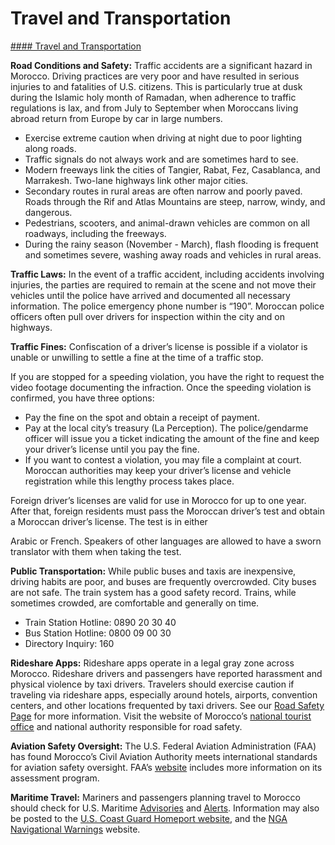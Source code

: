 # Travel and Transportation

[#### Travel and Transportation](javascript:void(0); "Travel and Transportation")

**Road Conditions and Safety:** Traffic accidents are a significant hazard in Morocco. Driving practices are very poor and have resulted in serious injuries to and fatalities of U.S. citizens. This is particularly true at dusk during the Islamic holy month of Ramadan, when adherence to traffic regulations is lax, and from July to September when Moroccans living abroad return from Europe by car in large numbers.

* Exercise extreme caution when driving at night due to poor lighting along roads.
* Traffic signals do not always work and are sometimes hard to see.
* Modern freeways link the cities of Tangier, Rabat, Fez, Casablanca, and Marrakesh. Two-lane highways link other major cities.
* Secondary routes in rural areas are often narrow and poorly paved. Roads through the Rif and Atlas Mountains are steep, narrow, windy, and dangerous.
* Pedestrians, scooters, and animal-drawn vehicles are common on all roadways, including the freeways.
* During the rainy season (November - March), flash flooding is frequent and sometimes severe, washing away roads and vehicles in rural areas.

**Traffic Laws:** In the event of a traffic accident, including accidents involving injuries, the parties are required to remain at the scene and not move their vehicles until the police have arrived and documented all necessary information. The police emergency phone number is “190”. Moroccan police officers often pull over drivers for inspection within the city and on highways.

**Traffic Fines:** Confiscation of a driver’s license is possible if a violator is unable or unwilling to settle a fine at the time of a traffic stop.

If you are stopped for a speeding violation, you have the right to request the video footage documenting the infraction. Once the speeding violation is confirmed, you have three options:

* Pay the fine on the spot and obtain a receipt of payment.
* Pay at the local city’s treasury (La Perception). The police/gendarme officer will issue you a ticket indicating the amount of the fine and keep your driver’s license until you pay the fine.
* If you want to contest a violation, you may file a complaint at court. Moroccan authorities may keep your driver’s license and vehicle registration while this lengthy process takes place.

Foreign driver’s licenses are valid for use in Morocco for up to one year. After that, foreign residents must pass the Moroccan driver’s test and obtain a Moroccan driver’s license. The test is in either

Arabic or French. Speakers of other languages are allowed to have a sworn translator with them when taking the test.

**Public Transportation:** While public buses and taxis are inexpensive, driving habits are poor, and buses are frequently overcrowded. City buses are not safe. The train system has a good safety record. Trains, while sometimes crowded, are comfortable and generally on time.

* Train Station Hotline: 0890 20 30 40
* Bus Station Hotline: 0800 09 00 30
* Directory Inquiry: 160

**Rideshare Apps:** Rideshare apps operate in a legal gray zone across Morocco. Rideshare drivers and passengers have reported harassment and physical violence by taxi drivers. Travelers should exercise caution if traveling via rideshare apps, especially around hotels, airports, convention centers, and other locations frequented by taxi drivers. See our [Road Safety Page](https://travel.state.gov/content/travel/en/international-travel/before-you-go/driving-and-road-safety.html) for more information. Visit the website of Morocco’s [national tourist office](https://www.visitmorocco.com/en/useful-information?id=modalformalites1096) and national authority responsible for road safety.

**Aviation Safety Oversight:** The U.S. Federal Aviation Administration (FAA) has found Morocco’s Civil Aviation Authority meets international standards for aviation safety oversight. FAA’s [website](https://www.faa.gov/about/initiatives/iasa) includes more information on its assessment program.

**Maritime Travel:** Mariners and passengers planning travel to Morocco should check for U.S. Maritime [Advisories](https://www.maritime.dot.gov/msci-advisories) and [Alerts](https://www.maritime.dot.gov/msci-alerts). Information may also be posted to the [U.S. Coast Guard Homeport website](https://www.uscg.mil/Homeport/), and the [NGA Navigational Warnings](https://msi.nga.mil/NavWarnings) website.